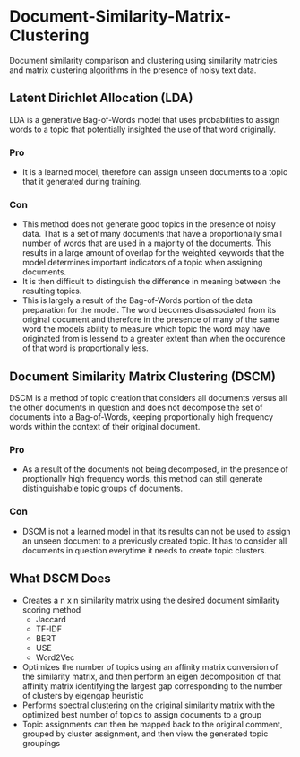 # Document-Similarity-Matrix-Clustering
Document similarity comparison and clustering using similarity matricies and matrix clustering algorithms in the presence of noisy text data.

## Latent Dirichlet Allocation (LDA)
LDA is a generative Bag-of-Words model that uses probabilities to assign words to a topic that potentially insighted the use of that word originally. 
### Pro
- It is a learned model, therefore can assign unseen documents to a topic that it generated during training.
### Con
- This method does not generate good topics in the presence of noisy data. That is a set of many documents that have a proportionally small number of words that are used in a majority of the documents. This results in a large amount of overlap for the weighted keywords that the model determines important indicators of a topic when assigning documents.
- It is then difficult to distinguish the difference in meaning between the resulting topics.
- This is largely a result of the Bag-of-Words portion of the data preparation for the model. The word becomes disassociated from its original document and therefore in the presence of many of the same word the models ability to measure which topic the word may have originated from is lessend to a greater extent than when the occurence of that word is proportionally less.

## Document Similarity Matrix Clustering (DSCM)
DSCM is a method of topic creation that considers all documents versus all the other documents in question and does not decompose the set of documents into a Bag-of-Words, keeping proportionally high frequency words within the context of their original document.
### Pro
- As a result of the documents not being decomposed, in the presence of proptionally high frequency words, this method can still generate distinguishable topic groups of documents.
### Con
- DSCM is not a learned model in that its results can not be used to assign an unseen document to a previously created topic. It has to consider all documents in question everytime it needs to create topic clusters.

## What DSCM Does
- Creates a n x n similarity matrix using the desired document similarity scoring method
  - Jaccard
  - TF-IDF
  - BERT
  - USE
  - Word2Vec
- Optimizes the number of topics using an affinity matrix conversion of the similarity matrix, and then perform an eigen decomposition of that affinity matrix identifying the largest gap corresponding to the number of clusters by eigengap heuristic
- Performs spectral clustering on the original similarity matrix with the optimized best number of topics to assign documents to a group
- Topic assignments can then be mapped back to the original comment, grouped by cluster assignment, and then view the generated topic groupings
